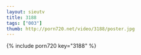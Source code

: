 ```yaml
--- 
layout: sieutv
title: 3188
tags: ["003"]
thumb: http://porn720.net/video/3188/poster.jpg
---
```

{% include porn720 key="3188" %} 
